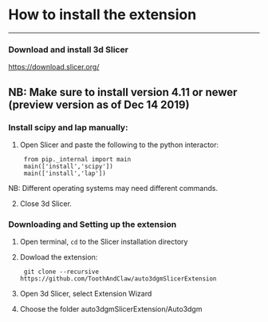 # How to install the extension
-----------

### Download and install 3d Slicer

https://download.slicer.org/

NB: Make sure to install version 4.11 or newer (preview version as of Dec 14 2019)
-----------

### Install scipy and lap manually:

1) Open Slicer and paste the following to the python interactor:


        from pip._internal import main
        main(['install','scipy'])
        main(['install','lap'])

NB: Different operating systems may need different commands.

2) Close 3d Slicer.

### Downloading and Setting up the extension

1) Open terminal, `cd` to the Slicer installation directory
2) Dowload the extension:

        git clone --recursive https://github.com/ToothAndClaw/auto3dgmSlicerExtension



3) Open 3d Slicer, select Extension Wizard

4) Choose the folder auto3dgmSlicerExtension/Auto3dgm




